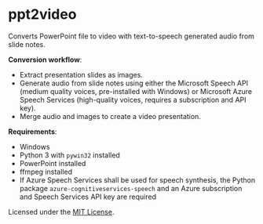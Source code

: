 # ppt2video

Converts PowerPoint file to video with text-to-speech generated audio from slide notes.

**Conversion workflow**:

- Extract presentation slides as images.
- Generate audio from slide notes using either the Microsoft Speech API (medium quality voices, pre-installed with Windows) or Microsoft Azure Speech Services (high-quality voices, requires a subscription and API key).
- Merge audio and images to create a video presentation.

**Requirements**:

- Windows
- Python 3 with `pywin32` installed
- PowerPoint installed
- ffmpeg installed
- If Azure Speech Services shall be used for speech synthesis, the Python package `azure-cognitiveservices-speech` and an Azure subscription and Speech Services API key are required

Licensed under the [MIT License](./LICENSE).